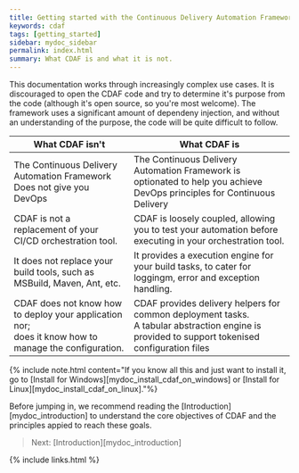 ```yaml
---
title: Getting started with the Continuous Delivery Automation Framework
keywords: cdaf
tags: [getting_started]
sidebar: mydoc_sidebar
permalink: index.html
summary: What CDAF is and what it is not.
---
```


This documentation works through increasingly complex use cases. It is discouraged to open the CDAF code and try to determine it's purpose from the code (although it's open source, so you're most welcome). The framework uses a significant amount of dependeny injection, and without an understanding of the purpose, the code will be quite difficult to follow.

| What CDAF isn't | What CDAF is |
|-----------------|--------------|
| The Continuous Delivery Automation Framework Does not give you DevOps | The Continuous Delivery Automation Framework is optionated to help you achieve DevOps principles for Continuous Delivery |
| CDAF is not a replacement of your CI/CD orchestration tool. | CDAF is loosely coupled, allowing you to test your automation before executing in your orchestration tool. |
| It does not replace your build tools, such as MSBuild, Maven, Ant, etc. | It provides a execution engine for your build tasks, to cater for loggingm, error and exception handling. |
| CDAF does not know how to deploy your application nor;<br/>does it know how to manage the configuration. | CDAF provides delivery helpers for common deployment tasks.<br/>A tabular abstraction engine is provided to support tokenised configuration files |

{% include note.html content="If you know all this and just want to install it, go to [Install for Windows][mydoc_install_cdaf_on_windows] or [Install for Linux][mydoc_install_cdaf_on_linux]."%}

Before jumping in, we recommend reading the [Introduction][mydoc_introduction] to understand the core objectives of CDAF and the principles appied to reach these goals.

> Next: [Introduction][mydoc_introduction]

{% include links.html %}
